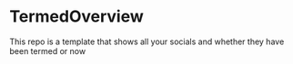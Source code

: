 # TermedOverview
This repo is a template that shows all your socials and whether they have been termed or now
